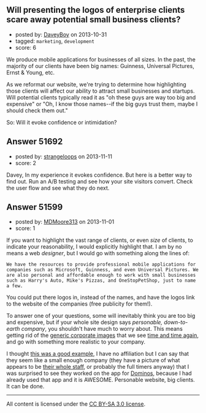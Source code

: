 ## Will presenting the logos of enterprise clients scare away potential small business clients?

- posted by: [DaveyBoy](https://stackexchange.com/users/-1/16023-daveyboy) on 2013-10-31
- tagged: `marketing`, `development`
- score: 6

<p>We produce mobile applications for businesses of all sizes. In the past, the majority of our clients have been big names: Guinness, Universal Pictures, Ernst &amp; Young, etc.</p>

<p>As we reformat our website, we're trying to determine how highlighting those clients will affect our ability to attract small businesses and startups. Will potential clients typically read it as "oh these guys are way too big and expensive" or "Oh, I know those names--if the big guys trust them, maybe I should check them out."</p>

<p>So: Will it evoke confidence or intimidation?</p>



## Answer 51692

- posted by: [strangeloops](https://stackexchange.com/users/-1/22484-strangeloops) on 2013-11-11
- score: 2

<p>Davey, In my experience it evokes confidence. But here is a better way to find out. Run an A/B testing and see how your site visitors convert. Check the user flow and see what they do next.</p>



## Answer 51599

- posted by: [MDMoore313](https://stackexchange.com/users/-1/23558-mdmoore313) on 2013-11-01
- score: 1

<p>If you want to highlight the vast range of clients, or even <em>size</em> of clients, to indicate your reasonability, I would explicitly highlight that. I am by no means a web <em>designer</em>, but I would go with something along the lines of:</p>

<pre><code>We have the resources to provide professional mobile applications for companies such as Microsoft, Guinness, and even Universal Pictures. We are also personal and affordable enough to work with small businesses such as Harry's Auto, Mike's Pizzas, and OneStopPetShop, just to name a few.
</code></pre>

<p>You could put there logos in, instead of the names, and have the logos link to the website of the companies (free publicity for them!).</p>

<p>To answer one of your questions, some will inevitably think you are too big and expensive, but if your whole site design says <em>personable, down-to-earth company</em>, you shouldn't have much to worry about. This means getting rid of the <a href="http://www.wemovegreen.com/wp-content/uploads/2011/11/corporate.jpg" rel="nofollow">generic corporate images</a> that we see <a href="http://philipmorkel.ca/wp-content/uploads/2012/04/photodune-655263-corporate-professionals-mCorporate-Life-Insurance.jpg" rel="nofollow">time and time again</a>, and go with something more realistic to your company. </p>

<p>I thought <a href="http://detroitlabs.com/" rel="nofollow">this was a good example</a>, I have no affiliation but I can say that they seem like a small enough company (they have a picture of what appears to be <a href="http://detroitlabs.com/images/dl_index_shinola.png" rel="nofollow">their whole staff</a>, or probably the full timers anyway) that I was surprised to see they worked on the app for <a href="http://detroitlabs.com/work/dominos" rel="nofollow">Dominos</a>, because I had already used that app and it is AWESOME. Personable website, big clients. It can be done.</p>




---

All content is licensed under the [CC BY-SA 3.0 license](https://creativecommons.org/licenses/by-sa/3.0/).
